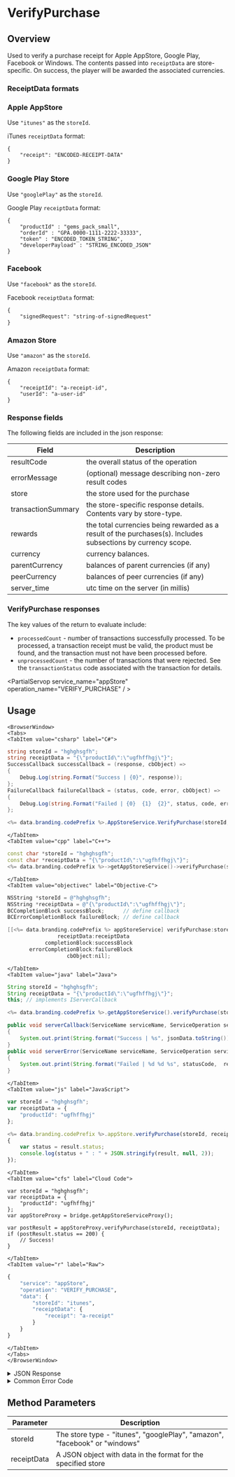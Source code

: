 # VerifyPurchase
## Overview
Used to verify a purchase receipt for Apple AppStore, Google Play, Facebook or Windows. The contents passed into `receiptData` are store-specific. On success, the player will be awarded the associated currencies.




### ReceiptData formats

### Apple AppStore

Use `"itunes"` as the `storeId`.

iTunes `receiptData` format:
```
{
    "receipt": "ENCODED-RECEIPT-DATA"
}
```

### Google Play Store

Use `"googlePlay"` as the `storeId`.

Google Play `receiptData` format:
```
{    
    "productId" : "gems_pack_small",
    "orderId" : "GPA.0000-1111-2222-33333",
    "token" : "ENCODED_TOKEN_STRING",
    "developerPayload" : "STRING_ENCODED_JSON"
}
```

### Facebook

Use `"facebook"` as the `storeId`.

Facebook `receiptData` format:
```
{
    "signedRequest": "string-of-signedRequest"
}
```

### Amazon Store

Use `"amazon"` as the `storeId`.

Amazon `receiptData` format:
```
{
    "receiptId": "a-receipt-id",
    "userId": "a-user-id"
}
```

### Response fields

The following fields are included in the json response:

Field | Description
----- | ------------
resultCode | the overall status of the operation
errorMessage | (optional) message describing non-zero result codes
store | the store used for the purchase
transactionSummary | the store-specific response details. Contents vary by store-type.
rewards | the total currencies being rewarded as a result of the purchases(s). Includes subsections by currency scope.
currency | currency balances. 
parentCurrency | balances of parent currencies (if any)
peerCurrency | balances of peer currencies (if any)
server_time | utc time on the server (in millis)


###  VerifyPurchase responses

The key values of the return to evaluate include:

* `processedCount` - number of transactions successfully processed. To be processed, a transaction receipt must be valid, the product must be found, and the transaction must not have been processed before.
* `unprocessedCount` - the number of transactions that were rejected. See the `transactionStatus` code associated with the transaction for details.


<PartialServop service_name="appStore" operation_name="VERIFY_PURCHASE" / >

## Usage

```mdx-code-block
<BrowserWindow>
<Tabs>
<TabItem value="csharp" label="C#">
```

```csharp
string storeId = "hghghsgfh";
string receiptData = "{\"productId\":\"ugfhffhgj\"}";
SuccessCallback successCallback = (response, cbObject) =>
{
    Debug.Log(string.Format("Success | {0}", response));
};
FailureCallback failureCallback = (status, code, error, cbObject) =>
{
    Debug.Log(string.Format("Failed | {0}  {1}  {2}", status, code, error));
};

<%= data.branding.codePrefix %>.AppStoreService.VerifyPurchase(storeId, receiptData, successCallback, failureCallback);
```

```mdx-code-block
</TabItem>
<TabItem value="cpp" label="C++">
```

```cpp
const char *storeId = "hghghsgfh";
const char *receiptData = "{\"productId\":\"ugfhffhgj\"}";
<%= data.branding.codePrefix %>->getAppStoreService()->verifyPurchase(storeId, receiptData, this);
```

```mdx-code-block
</TabItem>
<TabItem value="objectivec" label="Objective-C">
```

```objectivec
NSString *storeId = @"hghghsgfh";
NSString *receiptData = @"{\"productId\":\"ugfhffhgj\"}";
BCCompletionBlock successBlock;      // define callback
BCErrorCompletionBlock failureBlock; // define callback

[[<%= data.branding.codePrefix %> appStoreService] verifyPurchase:storeId
                receiptData:receiptData
            completionBlock:successBlock
       errorCompletionBlock:failureBlock
                   cbObject:nil];
```

```mdx-code-block
</TabItem>
<TabItem value="java" label="Java">
```

```java
String storeId = "hghghsgfh";
String receiptData = "{\"productId\":\"ugfhffhgj\"}";
this; // implements IServerCallback

<%= data.branding.codePrefix %>.getAppStoreService().verifyPurchase(storeId, receiptData, this);

public void serverCallback(ServiceName serviceName, ServiceOperation serviceOperation, JSONObject jsonData)
{
    System.out.print(String.format("Success | %s", jsonData.toString()));
}
public void serverError(ServiceName serviceName, ServiceOperation serviceOperation, int statusCode, int reasonCode, String jsonError)
{
    System.out.print(String.format("Failed | %d %d %s", statusCode,  reasonCode, jsonError.toString()));
}
```

```mdx-code-block
</TabItem>
<TabItem value="js" label="JavaScript">
```

```javascript
var storeId = "hghghsgfh";
var receiptData = {
    "productId": "ugfhffhgj"
};

<%= data.branding.codePrefix %>.appStore.verifyPurchase(storeId, receiptData, result =>
{
	var status = result.status;
	console.log(status + " : " + JSON.stringify(result, null, 2));
});
```

```mdx-code-block
</TabItem>
<TabItem value="cfs" label="Cloud Code">
```

```cfscript
var storeId = "hghghsgfh";
var receiptData = {
    "productId": "ugfhffhgj"
};
var appStoreProxy = bridge.getAppStoreServiceProxy();

var postResult = appStoreProxy.verifyPurchase(storeId, receiptData);
if (postResult.status == 200) {
    // Success!
}
```

```mdx-code-block
</TabItem>
<TabItem value="r" label="Raw">
```

```r
{
	"service": "appStore",
	"operation": "VERIFY_PURCHASE",
	"data": {
		"storeId": "itunes",
		"receiptData": {
			"receipt": "a-receipt"
		}
	}
}
```

```mdx-code-block
</TabItem>
</Tabs>
</BrowserWindow>
```

<details>
<summary>JSON Response</summary>

```json
{
	"status": 200,
	"data": {
		"resultCode": 0,
		"errorMessage": null,
		"store": "itunes",
		"transactionSummary": {
			"processedCount": 1,
			"unprocessedCount": 1,
			"transactionDetails": [
				{
					"transactionId": "80000557199459",
					"itemId": "barBundle1Imp",
					"transactionResultCode": 0,
					"processed": true,
					"originalTransactionId": "80000557199459",
					"quantity": 1,
					"purchaseDateMs": 1550639146000,
					"productId": "...coinBundle1Imp",
					"purchaseDate": "2019-02-20 05:05:46 Etc/GMT",
					"rewards": {
						"extra": null,
						"currency": {
							"bar": 10,
							"coinMultiplier": 1
						}
					}
				},
				{
					"transactionId": "80000557201213",
					"itemId": "coinBundle2Imp",
					"transactionResultCode": 100,
					"processed": false,
					"originalTransactionId": "80000557201213",
					"quantity": 1,
					"purchaseDateMs": 1550639681000,
					"productId": "...coinBundle2Imp",
					"errorMessage": "Item already processed",
					"purchaseDate": "2019-02-20 05:14:41 Etc/GMT"
				}
			],
			"extra": {
				"appleReceipt": "stringified json receipt data"
			}
		},
		"rewards": {
			"currency": {
				"coins": 1000
			},
			"parentCurrency": {
				"awesomeMaster": {
					"rubies": 2000
				}
			},
			"peerCurrency": {
				"peerApp": {
					"rogerCurrency": 30
				}
			}
		},
		"currency": {
			"coins": {
				"balance": 1000,
				"purchased": 1000,
				"awarded": 0,
				"consumed": 0
			}
		},

		"parentCurrency": {
			"awesomeMaster": {
				"rubies": {
					"balance": 2000,
					"purchased": 2000,
					"awarded": 0,
					"consumed": 0
				}
			}
		},

		"peerCurrency": {
			"peerApp": {
				"rogerCurrency": {
					"balance": 30,
					"purchased": 30,
					"awarded": 0,
					"consumed": 0
				}
			}
		},

		"server_time": 1473325588695
	}
}
```
</details>

<details>
<summary>Common Error Code</summary>

### Status Codes
Code | Name | Description
---- | ---- | -----------
0 | RESULT_OK | Successfully verified, new currencies awarded.
100 | RESULT_FAILED_ALREADY_PROCESSED | Already verified and awarded currencies.
101 | RESULT_FAILED_APPSTORE_ERROR | Purchase error with the used app store. 
102 | RESULT_FAILED_PRODUCT_NOT_FOUND | Cannot locate the product in <%= data.branding.productName %> Product Inventory. *This is likely a configuration error in the <%= data.branding.productName %> product - double-check the price settings for the product.**
103 | RESULT_FAILED_UNKNOWN_ERROR | Unexpected error.
104 | RESULT_FAILED_CONFIGURATION_ERROR | Configuration error on the used app store.
105 | RESULT_FAILED_REQUEST_ERROR | Credential missing for used app store. Ensure Facebook or Stream credential is correct.

</details>


## Method Parameters
Parameter | Description
--------- | -----------
storeId | The store type - "itunes", "googlePlay", "amazon", "facebook" or "windows"
receiptData | A JSON object with data in the format for the specified store



